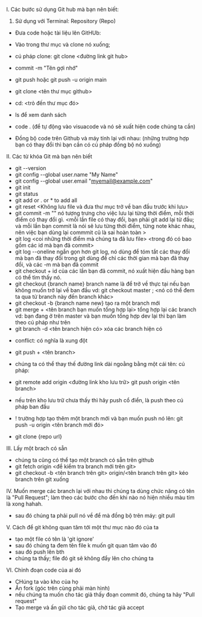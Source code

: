 I. Các bước sử dụng Git hub mà bạn nên biết:
1. Sử dụng với Terminal: Repository (Repo)
+ Đưa code hoặc tài liệu lên GitHUb:
- Vào trong thư mục và clone nó xuống;
- cú pháp clone: git clone <đường link git hub>
- commit -m "Tên gợi nhớ"
- git push hoặc git push -u origin main

- git clone <tên thư mục github> 
- cd: <trỏ đến thư mục đó>
- ls để xem danh sách
- code . (để tự động vào visuacode và nó sẽ xuất hiện code chúng ta cần)

- Đồng bộ code trên Github và máy tính lại với nhau: (những trường hợp bạn có
thay đổi thì bạn cần có cú pháp đồng bộ nó xuống)

II. Các từ khóa Git mà bạn nên biết
- git --version
- git config --global user.name "My Name"
- git config --global user.email "myemail@example.com"
- git init 
- git status 
- git add <file> or . or * to add all
- git reset <Không lưu file và đưa thư mục trở về ban đầu trước khi lưu>
- git commit -m "<my note>" nó tượng trưng cho việc lưu lại từng thời điểm, mỗi thời điểm có thay đổi gì.
<mỗi lần file có thay đổi, bạn phải git add lại từ đầu;
và mỗi lần bạn commit là nói sẽ lưu từng thời điểm, từng note khác nhau, nên việc bạn dùng lại commmit cũ là sai hoàn toàn >
- git log <coi những thời điểm mà chúng ta đã lưu file> <trong đó có bao gồm các id mà bạn đã commit>
- git log --oneline ngắn gọn hơn git log, nó dùng để tóm tắt các thay đổi mà bạn đã thay đổi trong git 
dùng để chỉ các thời gian mà bạn đã thay đổi, và các -m mà bạn đã commit
- git checkout + id của các lần bạn đã commit, nó xuất hiện đầu hàng bạn có thể tìm thấy nó.
- git checkout {branch name} branch name là để trở về thực tại nếu bạn không muốn trở lại về ban đầu 
vd: git checkout master ; <nó có thể đem ta qua từ branch này đến branch khác>
- git checkout -b {branch name new} tạo ra một branch mới
- git merge + <tên branch bạn muốn tổng hợp lại> tổng hợp lại các branch
vd: bạn đang ở trên master và bạn muốn tổng hợp dev lại thì bạn làm theo cú pháp như trên 
- git branch -d <tên branch hiện có> xóa các branch hiện có

+ conflict: có nghĩa là xung đột

- git push <link kho github>  + <tên branch>
- chúng ta có thể thay thế đường link dài ngoằng bằng một cái tên:
cú pháp: 
- git remote add origin <đường link kho lưu trữ>
git push origin <tên branch>
- nếu trên kho lưu trữ chưa thấy thì hãy push cổ điển, là push theo cú pháp ban đầu


- ! trường hợp tạo thêm một branch mới và bạn muốn push nó lên:
git push -u origin <tên branch mới đó>

- git clone {repo url}

III. Lấy một brach có sẵn
- chúng ta cũng có thể tạo một branch có sẵn trên github
- git fetch origin <để kiểm tra branch mới trên git>
- git checkout -b <tên branch trên git> origin/<tên branch trên git> kéo branch trên git xuống

IV. Muốn merge các branch lại với nhau thì chúng ta dùng chức năng có tên là "Pull Request";
làm theo các bước cho đến khi nào nó hiện nhiều màu tím là xong hahah.
- sau đó chúng ta phải pull nó về để mà đồng bộ trên máy: git pull

V. Cách để git không quan tâm tới một thư mục nào đó của ta
- tạo một file có tên là 'git ignore'
- sau đó chúng ta đem tên file k muốn git quan tâm vào đó
- sau đó push lên bth
- chúng ta thấy; file đó git sẽ không đẩy lên cho chúng ta 

VI. Chỉnh đoạn code của ai đó
- CHúng ta vào kho của họ  
- Ấn fork (góc trên cùng phải màn hình)
- nếu chúng ta muốn cho tác giả thấy đoạn commit đó, chúng ta hãy "Pull request"
- Tạo merge và ấn gửi cho tác giả, chờ tác giả accept

<!-- Đây là một bài học hơi khó nhằn đối với tôi nhưng mà tôi đã làm được haha -->